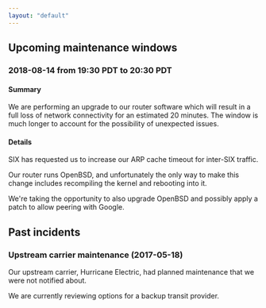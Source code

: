 ```yaml
---
layout: "default"
---
```


## Upcoming maintenance windows

### 2018-08-14 from 19:30 PDT to 20:30 PDT

#### Summary

We are performing an upgrade to our router software which will result in a full
loss of network connectivity for an estimated 20 minutes. The window is much
longer to account for the possibility of unexpected issues.

#### Details

SIX has requested us to increase our ARP cache timeout for inter-SIX traffic.

Our router runs OpenBSD, and unfortunately the only way to make this change
includes recompiling the kernel and rebooting into it.

We're taking the opportunity to also upgrade OpenBSD and possibly apply a patch
to allow peering with Google.

## Past incidents

### Upstream carrier maintenance (2017-05-18)

Our upstream carrier, Hurricane Electric, had planned maintenance that we were not notified about.

We are currently reviewing options for a backup transit provider.
